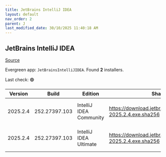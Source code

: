 ```yaml
---
title: JetBrains IntelliJ IDEA
layout: default
nav_order: 2
parent: J
last_modified_date: 30/10/2025 11:40:18 AM
---
```


## JetBrains IntelliJ IDEA

[Source](https://www.jetbrains.com/)

Evergreen app: `JetBrainsIntelliJIDEA`. Found **2** installers.

Last check: 🟢

| Version  | Build         | Edition                 | Sha256                                                         | Date       | Size       | Type | URI                                                                                                                |
| -------- | ------------- | ----------------------- | -------------------------------------------------------------- | ---------- | ---------- | ---- | ------------------------------------------------------------------------------------------------------------------ |
| 2025.2.4 | 252.27397.103 | IntelliJ IDEA Community | https://download.jetbrains.com/idea/ideaIC-2025.2.4.exe.sha256 | 23/10/2025 | 998899520  | exe  | [https://download.jetbrains.com/idea/ideaIC-2025.2.4.exe](https://download.jetbrains.com/idea/ideaIC-2025.2.4.exe) |
| 2025.2.4 | 252.27397.103 | IntelliJ IDEA Ultimate  | https://download.jetbrains.com/idea/ideaIU-2025.2.4.exe.sha256 | 23/10/2025 | 1428948848 | exe  | [https://download.jetbrains.com/idea/ideaIU-2025.2.4.exe](https://download.jetbrains.com/idea/ideaIU-2025.2.4.exe) |
